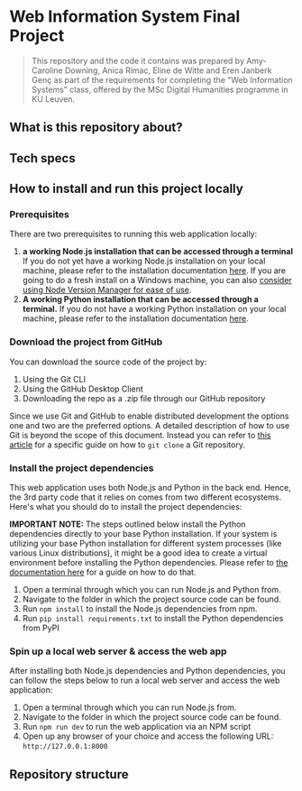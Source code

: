 # Web Information System Final Project

> This repository and the code it contains was prepared by Amy-Caroline Downing, Anica Rimac, Eline de Witte and Eren Janberk Genç as part of the requirements for completing the "Web Information Systems" class, offered by the MSc Digital Humanities programme in KU Leuven.

## What is this repository about?

## Tech specs

## How to install and run this project locally

### Prerequisites

There are two prerequisites to running this web application locally:

1. **a working Node.js installation that can be accessed through a terminal** If you do not yet have a working Node.js installation on your local machine, please refer to the installation documentation [here](https://nodejs.org/en/download/). If you are going to do a fresh install on a Windows machine, you can also [consider using Node Version Manager for ease of use](https://github.com/nvm-sh/nvm).
2. **A working Python installation that can be accessed through a terminal.** If you do not have a working Python installation on your local machine, please refer to the installation documentation [here](https://www.python.org/downloads/).

### Download the project from GitHub

You can download the source code of the project by:

1. Using the Git CLI
2. Using the GitHub Desktop Client
3. Downloading the repo as a .zip file through our GitHub repository

Since we use Git and GitHub to enable distributed development the options one and two are the preferred options. A detailed description of how to use Git is beyond the scope of this document. Instead you can refer to  [this article](https://git-scm.com/book/en/v2/Git-Basics-Getting-a-Git-Repository) for a specific guide on how to `git clone` a Git repository.

### Install the project dependencies

This web application uses both Node.js and Python in the back end. Hence, the 3rd party code that it relies on comes from two different ecosystems. Here's what you should do to install the project dependencies:

**IMPORTANT NOTE:** The steps outlined below install the Python dependencies directly to your base Python installation. If your system is utilizing your base Python installation for different system processes (like various Linux distributions), it might be a good idea to create a virtual environment before installing the Python dependencies. Please refer to [the documentation here](https://docs.python.org/3/library/venv.html) for a guide on how to do that.

1. Open a terminal through which you can run Node.js and Python from.
2. Navigate to the folder in which the project source code can be found.
3. Run `npm install` to install the Node.js dependencies from npm.
4. Run  `pip install requirements.txt` to install the Python dependencies from PyPI

### Spin up a local web server & access the web app

After installing both Node.js dependencies and Python dependencies, you can follow the steps below to run a local web server and access the web application:

1. Open a terminal through which you can run Node.js from.
2. Navigate to the folder in which the project source code can be found.
3. Run `npm run dev` to run the web application via an NPM script
4. Open up any browser of your choice and access the following URL: `http://127.0.0.1:8000`

## Repository structure
